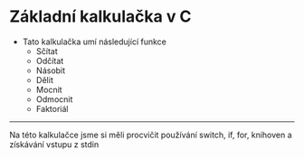 # Základní kalkulačka v C

- Tato kalkulačka umí následující funkce
  - Sčítat
  - Odčítat
  - Násobit
  - Dělit
  - Mocnit
  - Odmocnit
  - Faktoriál

---
Na této kalkulačce jsme si měli procvičit používání switch, if, for, knihoven a získávání vstupu z stdin
